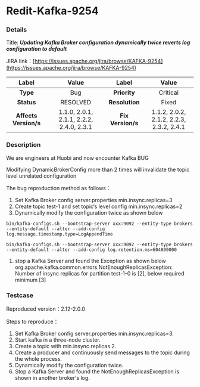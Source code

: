 # Redit-Kafka-9254

### Details

Title: ***Updating Kafka Broker configuration dynamically twice reverts log configuration to default***

JIRA link：[https://issues.apache.org/jira/browse/KAFKA-9254](https://issues.apache.org/jira/browse/KAFKA-9254)

|         Label         |                  Value                   |       Label       |                  Value                   |
|:---------------------:|:----------------------------------------:|:-----------------:|:----------------------------------------:|
|       **Type**        |                   Bug                    |   **Priority**    |                 Critical                 |
|      **Status**       |                 RESOLVED                 |  **Resolution**   |                  Fixed                   |
| **Affects Version/s** | 1.1.0, 2.0.1, 2.1.1, 2.2.2, 2.4.0, 2.3.1 | **Fix Version/s** | 1.1.2, 2.0.2, 2.1.2, 2.2.3, 2.3.2, 2.4.1 |

### Description

We are engineers at Huobi and now encounter Kafka BUG 

Modifying DynamicBrokerConfig more than 2 times will invalidate the topic level unrelated configuration

The bug reproduction method as follows：

1. Set Kafka Broker config server.properties min.insync.replicas=3
2. Create topic test-1 and set topic‘s level config min.insync.replicas=2
3. Dynamically modify the configuration twice as shown below

```
bin/kafka-configs.sh --bootstrap-server xxx:9092 --entity-type brokers --entity-default --alter --add-config log.message.timestamp.type=LogAppendTime

bin/kafka-configs.sh --bootstrap-server xxx:9092 --entity-type brokers --entity-default --alter --add-config log.retention.ms=604800000
```

1. stop a Kafka Server and found the Exception as shown below
   org.apache.kafka.common.errors.NotEnoughReplicasException: Number of insync replicas for partition test-1-0 is [2], below required minimum [3]

### Testcase

Reproduced version：2.12-2.0.0

Steps to reproduce：

1. Set Kafka Broker config  server.properties min.insync.replicas=3.
2. Start kafka in a three-node cluster.
3. Create a topic with min.insync.replicas 2.
4. Create a producer and continuously send messages to the topic during the whole process.
5. Dynamically modify the configuration twice.
6. Stop a Kafka Server and found the NotEnoughReplicasException is shown in another broker's log.

```

